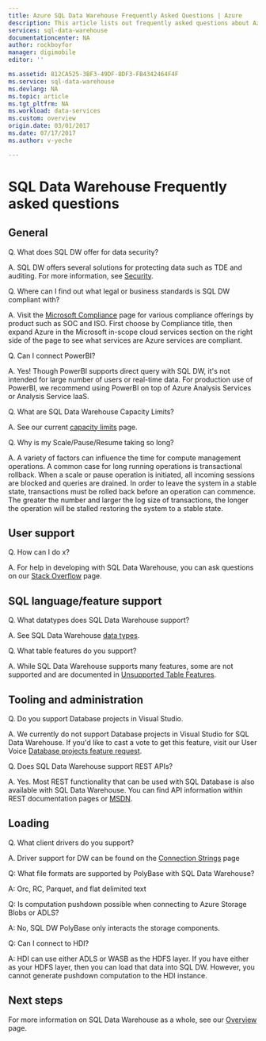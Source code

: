 ```yaml
---
title: Azure SQL Data Warehouse Frequently Asked Questions | Azure
description: This article lists out frequently asked questions about Azure SQL Data Warehouse from customers and developers
services: sql-data-warehouse
documentationcenter: NA
author: rockboyfor
manager: digimobile
editor: ''

ms.assetid: 812CA525-3BF3-49DF-8DF3-FB4342464F4F
ms.service: sql-data-warehouse
ms.devlang: NA
ms.topic: article
ms.tgt_pltfrm: NA
ms.workload: data-services
ms.custom: overview
origin.date: 03/01/2017
ms.date: 07/17/2017
ms.author: v-yeche

---
```


# SQL Data Warehouse Frequently asked questions

## General

Q. What does SQL DW offer for data security?

A. SQL DW offers several solutions for protecting data such as TDE and auditing. For more information, see [Security].

Q. Where can I find out what legal or business standards is SQL DW compliant with?

A. Visit the [Microsoft Compliance] page for various compliance offerings by product such as SOC and ISO. 
First choose by Compliance title, then expand Azure in the Microsoft in-scope cloud services section on the right side of the page to see what services are Azure services are compliant.

Q. Can I connect PowerBI?

A. Yes! Though PowerBI supports direct query with SQL DW, it's not intended for large number of users or real-time data. For production use of PowerBI, we recommend using PowerBI on top of Azure Analysis Services or Analysis Service IaaS. 

Q. What are SQL Data Warehouse Capacity Limits?

A. See our current [capacity limits] page. 

Q. Why is my Scale/Pause/Resume taking so long?

A. A variety of factors can influence the time for compute management operations. A common case for  long running operations is transactional rollback. When a scale or pause operation is initiated, all incoming sessions are blocked and queries are drained. In order to leave the system in a stable state, transactions must be rolled back before an operation can commence. The greater the number and larger the log size of transactions, the longer the operation will be stalled restoring the system to a stable state.

## User support
<!-- UserVoice not available in Azure.cn-->

Q. How can I do x?

A. For help in developing with SQL Data Warehouse, you can ask questions on our [Stack Overflow] page. 
<!--Support Tickets not available in Azure.cn-->

## SQL language/feature support 

Q. What datatypes does SQL Data Warehouse support?

A. See SQL Data Warehouse [data types].

Q. What table features do you support?

A. While SQL Data Warehouse supports many features, some are not supported and are documented in [Unsupported Table Features].

## Tooling and administration

Q. Do you support Database projects in Visual Studio.

A. We currently do not support Database projects in Visual Studio for SQL Data Warehouse. If you'd like to cast a vote to get this feature, visit our User Voice 
[Database projects feature request].

Q. Does SQL Data Warehouse support REST APIs?

A. Yes. Most REST functionality that can be used with SQL Database is also available with SQL Data Warehouse. You can find API information within REST documentation pages or
[MSDN].


## Loading

Q. What client drivers do you support?

A. Driver support for DW can be found on the [Connection Strings] page

Q: What file formats are supported by PolyBase with SQL Data Warehouse?

A: Orc, RC, Parquet, and flat delimited text
<!--Azure Data Lake Store not available in Azure.cn-->

Q: Is computation pushdown possible  when connecting to Azure Storage Blobs or ADLS? 

A: No, SQL DW PolyBase only interacts the storage components. 

Q: Can I connect to HDI?

A: HDI can use either ADLS or WASB as the HDFS layer. If you have either as your HDFS layer, then you can load that data into SQL DW. However, you cannot generate pushdown computation to the HDI instance. 

## Next steps
For more information on SQL Data Warehouse as a whole, see our [Overview] page.

<!-- Article references -->
[UserVoice]: https://feedback.azure.com/forums/307516-sql-data-warehouse
[Connection Strings]: ./sql-data-warehouse-connection-strings.md
[Stack Overflow]: http://stackoverflow.com/questions/tagged/azure-sqldw
[Support Tickets]: ./sql-data-warehouse-get-started-create-support-ticket.md
[Security]: ./sql-data-warehouse-overview-manage-security.md
[Microsoft Compliance]: https://www.microsoft.com/en-us/trustcenter/compliance/complianceofferings
[capacity limits]: ./sql-data-warehouse-service-capacity-limits.md
[data types]: ./sql-data-warehouse-tables-data-types.md
[Unsupported Table Features]: ./sql-data-warehouse-tables-overview.md#unsupported-table-features
<!-- Not Available on [Azure Data Lake Store]: ./sql-data-warehouse-load-from-azure-data-lake-store.md -->
[Azure Storage Blobs]: ./sql-data-warehouse-load-from-azure-blob-storage-with-polybase.md
[Database projects feature request]: https://feedback.azure.com/forums/307516-sql-data-warehouse/suggestions/13313247-database-project-from-visual-studio-to-support-azu
[MSDN]: https://msdn.microsoft.com/en-us/library/azure/mt163685.aspx
[Overview]: ./sql-data-warehouse-overview-faq.md
